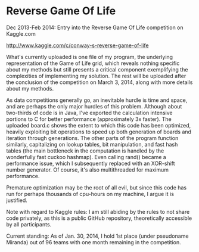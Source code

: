 Reverse Game Of Life
====================
Dec 2013-Feb 2014: Entry into the Reverse Game Of Life competition on Kaggle.com 

http://www.kaggle.com/c/conway-s-reverse-game-of-life


What's currently uploaded is one file of my program, the underlying representation of the Game of Life grid, which reveals nothing specific about my methods but still presents a critical component exemplifying the complexities of implementing my solution. The rest will be uploaded after the conclusion of the competition on March 3, 2014, along with more details about my methods.


As data competitions generally go, an inevitable hurdle is time and space, and are perhaps the only major hurdles of this problem. Although about two-thirds of code is in Java, I've exported the calculation intensive portions to C for better performance (approximately 3x faster). The uploaded board.c shows the extent to which this code has been optimized, heavily exploiting bit operations to speed up both generation of boards and iteration through generations. The other parts of the program function similarly, capitalizing on lookup tables, bit manipulation, and fast hash tables (the main bottleneck in the computation is handled by the wonderfully fast cuckoo hashmap). Even calling rand() became a performance issue, which I subsequently replaced with an XOR-shift number generator. Of course, it's also multithreaded for maximum performance.


Premature optimization may be the root of all evil, but since this code has run for perhaps thousands of cpu-hours on my machine, I argue it is justified.


Note with regard to Kaggle rules: I am still abiding by the rules to not share code privately, as this is a public GitHub repository, theoretically accessible by all participants.


Current standing:
As of Jan. 30, 2014, I hold 1st place (under pseudoname Miranda) out of 96 teams with one month remaining in the competition.

